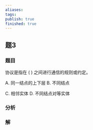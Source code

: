 ```yaml
---
aliases: 
tags: 
publish: true
finished: true
---
```

## 题3
### 题目
协议是指在 ( ) 之间进行通信的规则或约定。

A. 同一结点的上下层 B. 不同结点

C. 相邻实体 D. 不同结点对等实体
### 分析

### 解
